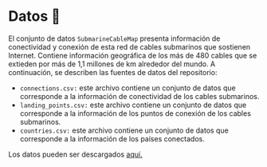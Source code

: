 # Datos :file_folder:
El conjunto de datos ```SubmarineCableMap``` presenta información de conectividad y conexión de esta red de cables submarinos que sostienen Internet. Contiene información geográfica de los más de 480 cables que se extieden por más de 1,1 millones de km alrededor del mundo. A continuación, se describen las fuentes de datos del repositorio:

* ```connections.csv:``` este archivo contiene un conjunto de datos que corresponde a la información de conectividad de los cables submarinos.
* ```landing_points.csv:``` este archivo contiene un conjunto de datos que corresponde a la información de los puntos de conexión de los cables submarinos.
* ```countries.csv:``` este archivo contiene un conjunto de datos que corresponde a la información de los países conectados.

Los datos pueden ser descargados [aquí.](https://github.com/telegeography/www.submarinecablemap.com)
